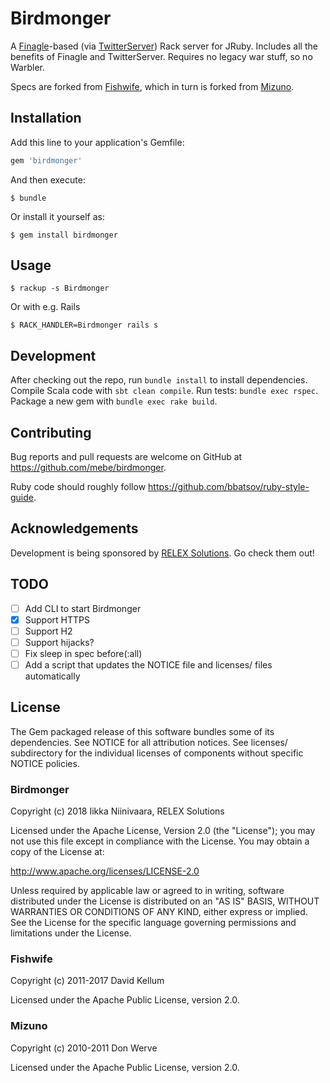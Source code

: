# Birdmonger

A [Finagle](http://twitter.github.io/finagle/)-based (via [TwitterServer](http://twitter.github.io/twitter-server)) Rack server for JRuby. Includes all the benefits of Finagle and TwitterServer. Requires no legacy war stuff, so no Warbler.

Specs are forked from [Fishwife](https://github.com/dekellum/fishwife), which in turn is forked from [Mizuno](https://github.com/matadon/mizuno).

## Installation

Add this line to your application's Gemfile:

```ruby
gem 'birdmonger'
```

And then execute:

    $ bundle

Or install it yourself as:

    $ gem install birdmonger

## Usage

    $ rackup -s Birdmonger
    
Or with e.g. Rails

    $ RACK_HANDLER=Birdmonger rails s

## Development

After checking out the repo, run `bundle install` to install dependencies. Compile Scala code with `sbt clean compile`. Run tests: `bundle exec rspec`. Package a new gem with `bundle exec rake build`.

## Contributing

Bug reports and pull requests are welcome on GitHub at https://github.com/mebe/birdmonger.

Ruby code should roughly follow https://github.com/bbatsov/ruby-style-guide.

## Acknowledgements

Development is being sponsored by [RELEX Solutions](https://www.relexsolutions.com). Go check them out!

## TODO

- [ ] Add CLI to start Birdmonger
- [x] Support HTTPS
- [ ] Support H2
- [ ] Support hijacks?
- [ ] Fix sleep in spec before(:all)
- [ ] Add a script that updates the NOTICE file and licenses/ files automatically

## License

The Gem packaged release of this software bundles some of its dependencies. See NOTICE for all attribution notices. See licenses/ subdirectory for the individual licenses of components without specific NOTICE policies.

### Birdmonger

Copyright (c) 2018 Iikka Niinivaara, RELEX Solutions

Licensed under the Apache License, Version 2.0 (the "License"); you
may not use this file except in compliance with the License.  You
may obtain a copy of the License at:

http://www.apache.org/licenses/LICENSE-2.0

Unless required by applicable law or agreed to in writing, software
distributed under the License is distributed on an "AS IS" BASIS,
WITHOUT WARRANTIES OR CONDITIONS OF ANY KIND, either express or
implied.  See the License for the specific language governing
permissions and limitations under the License.

### Fishwife

Copyright (c) 2011-2017 David Kellum

Licensed under the Apache Public License, version 2.0.

### Mizuno

Copyright (c) 2010-2011 Don Werve

Licensed under the Apache Public License, version 2.0.
 